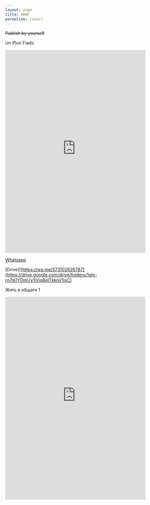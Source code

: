 ```yaml
---
layout: page
title: КНИГ
permalink: /книг/
---
```



~~Publish by yourself~~


Un Plon Fiado

<iframe width='450' height='650' src='https://share.clip-studio.com/es-es/contents/embed?code=244f1660-4414-4a69-9f71-a1856a7bb511' frameborder='0' allowfullscreen></iframe>

 [Whatsapp](https://wa.me/573102626787)
 
 [Drive]([https://wa.me/573102626787](https://drive.google.com/drive/folders/1gIn-rn7gi1YDmUy1lViq8eITkkoV1isC)
 


Жить в общаге 1<br>



<iframe width='450' height='650' src='https://share.clip-studio.com/es-es/contents/embed?code=1c6125dd-ef71-4374-90b1-85fb8d2604e7' frameborder='0' allowfullscreen></iframe>
